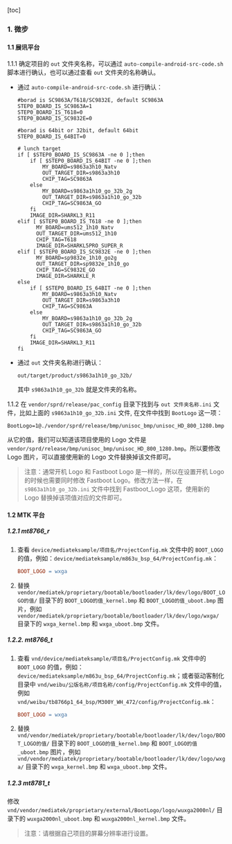 [toc]

### 1. 微步

#### 1.1 展讯平台

1.1.1 确定项目的 `out` 文件夹名称，可以通过 `auto-compile-android-src-code.sh` 脚本进行确认，也可以通过查看 `out` 文件夹的名称确认。

+ 通过 `auto-compile-android-src-code.sh` 进行确认：

  ```shell
  #borad is SC9863A/T618/SC9832E, default SC9863A
  STEP0_BOARD_IS_SC9863A=1
  STEP0_BOARD_IS_T618=0
  STEP0_BOARD_IS_SC9832E=0
  
  #borad is 64bit or 32bit, default 64bit
  STEP0_BOARD_IS_64BIT=0
  
  # lunch target
  if [ $STEP0_BOARD_IS_SC9863A -ne 0 ];then
      if [ $STEP0_BOARD_IS_64BIT -ne 0 ];then
          MY_BOARD=s9863a3h10_Natv
          OUT_TARGET_DIR=s9863a3h10
          CHIP_TAG=SC9863A
      else
          MY_BOARD=s9863a1h10_go_32b_2g
          OUT_TARGET_DIR=s9863a1h10_go_32b
          CHIP_TAG=SC9863A_GO
      fi
      IMAGE_DIR=SHARKL3_R11
  elif [ $STEP0_BOARD_IS_T618 -ne 0 ];then
        MY_BOARD=ums512_1h10_Natv
        OUT_TARGET_DIR=ums512_1h10
        CHIP_TAG=T618
        IMAGE_DIR=SHARKL5PRO_SUPER_R
  elif [ $STEP0_BOARD_IS_SC9832E -ne 0 ];then
        MY_BOARD=sp9832e_1h10_go2g
        OUT_TARGET_DIR=sp9832e_1h10_go
        CHIP_TAG=SC9832E_GO
        IMAGE_DIR=SHARKLE_R
  else
      if [ $STEP0_BOARD_IS_64BIT -ne 0 ];then
          MY_BOARD=s9863a3h10_Natv
          OUT_TARGET_DIR=s9863a3h10
          CHIP_TAG=SC9863A
      else
          MY_BOARD=s9863a1h10_go_32b_2g
          OUT_TARGET_DIR=s9863a1h10_go_32b
          CHIP_TAG=SC9863A_GO
      fi
      IMAGE_DIR=SHARKL3_R11
  fi
  ```

+ 通过 `out` 文件夹名称进行确认：

  ```
  out/target/product/s9863a1h10_go_32b/
  ```

  其中 `s9863a1h10_go_32b` 就是文件夹的名称。

1.1.2 在 `vendor/sprd/release/pac_config` 目录下找到与 `out 文件夹名称.ini` 文件，比如上面的 `s9863a1h10_go_32b.ini` 文件, 在文件中找到 `BootLogo` 这一项：

```
BootLogo=1@./vendor/sprd/release/bmp/unisoc_bmp/unisoc_HD_800_1280.bmp
```

从它的值，我们可以知道该项目使用的 Logo 文件是 `vendor/sprd/release/bmp/unisoc_bmp/unisoc_HD_800_1280.bmp`。所以要修改 Logo 图片，可以直接使用新的 Logo 文件替换掉该文件即可。

> 注意：通常开机 Logo 和 Fastboot Logo 是一样的，所以在设置开机 Logo 的时候也需要同时修改 Fastboot Logo。修改方法一样，在 `s9863a1h10_go_32b.ini` 文件中找到 Fastboot_Logo 这项，使用新的 Logo 替换掉该项值对应的文件即可。

#### 1.2 MTK 平台

##### 1.2.1 mt8766_r

1. 查看 `device/mediateksample/项目名/ProjectConfig.mk` 文件中的 `BOOT_LOGO` 的值，例如：`device/mediateksample/m863u_bsp_64/ProjectConfig.mk`：

   ```makefile
   BOOT_LOGO = wxga
   ```

2. 替换 `vendor/mediatek/proprietary/bootable/bootloader/lk/dev/logo/BOOT_LOGO的值/` 目录下的 `BOOT_LOGO的值_kernel.bmp` 和 `BOOT_LOGO的值_uboot.bmp` 图片，例如 `vendor/mediatek/proprietary/bootable/bootloader/lk/dev/logo/wxga/` 目录下的 `wxga_kernel.bmp` 和 `wxga_uboot.bmp` 文件。

##### 1.2.2. mt8766_t

1. 查看 `vnd/device/mediateksample/项目名/ProjectConfig.mk` 文件中的 `BOOT_LOGO` 的值，例如：`device/mediateksample/m863u_bsp_64/ProjectConfig.mk`；或者驱动客制化目录中 `vnd/weibu/公版名称/项目名称/config/ProjectConfig.mk` 文件中的值，例如 `vnd/weibu/tb8766p1_64_bsp/M300Y_WH_472/config/ProjectConfig.mk`：

   ```makefile
   BOOT_LOGO = wxga
   ```

2. 替换 `vnd/vendor/mediatek/proprietary/bootable/bootloader/lk/dev/logo/BOOT_LOGO的值/` 目录下的 `BOOT_LOGO的值_kernel.bmp` 和 `BOOT_LOGO的值_uboot.bmp` 图片，例如 `vnd/vendor/mediatek/proprietary/bootable/bootloader/lk/dev/logo/wxga/` 目录下的 `wxga_kernel.bmp` 和 `wxga_uboot.bmp` 文件。

##### 1.2.3 mt8781_t

修改 `vnd/vendor/mediatek/proprietary/external/BootLogo/logo/wuxga2000nl/` 目录下的 `wuxga2000nl_uboot.bmp` 和 `wuxga2000nl_kernel.bmp` 文件。

> 注意：请根据自己项目的屏幕分辨率进行设置。
